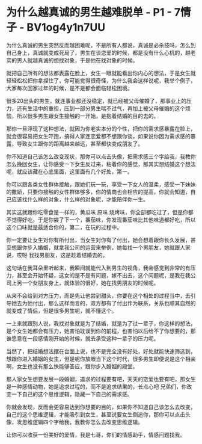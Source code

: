# 为什么越真诚的男生越难脱单 - P1 - 7情子 - BV1og4y1n7UU

为什么真诚的男生突然反而越困难呢，不是所有人都说，真诚是必杀技吗，怎么到自己身上，真诚就变成死局了，男生在谈恋爱的时候，都是没有什么心机的，越老实的男人就越真诚的想找对象，于是他在找对象的时候。

就把自己所有的想法都表露在脸上，女生一眼就能看出你内心的想法，于是女生就轻轻松松把你拿捏住了，你可能觉得很奇怪，为什么我会这样说呢，我举个例子，大家每次回家过年的时候，是不是都会面临轻松困境。

很多20出头的男生，就连事业都还没稳定，就已经被父母催婚了，那事业上的压力，还有生活中的重担，压到一部分男生喘不过气，再加上被父母催婚的这个烦恼，所以很多男生跟女生接触的一开始，是抱着结婚的目的去的。

那你一旦浮现了这种想法，就因为你老实本分的个性，把你的需求感暴露在脸上，就会很容易把女生吓跑，搞得人家连恋爱都不想跟你谈，如果说你因为需求感的暴露，导致女生跟你的距离越来越远，甚至都快变成朋友了。

你不知道自己该怎么改变现状，那你可以点击头像，把需求感三个字给我，我教你怎么挽回女生，让你感受一下女生反过来，粘着你的感觉，那其实想结婚这个想法呢，就应该藏在心底里面，这里面有几个好处，第一。

你可以跟各类女性群体接触，跟她们玩一玩，享受一下女人的温柔，感受一下妹妹的撒娇，只要你接触的女性群体够多，你的情商也会相应的提高，你就会知道，自己应该找什么样的对象，什么样的对象呢，才能陪伴你一生。

其实这就跟你吃零食是一样的，黄瓜味 原味 烧烤味，你全部都吃过了，但是你都不觉得好吃，于是你尝了下一个，番茄味，你发现番茄味比其他味道都好吃，所以这个口味就是最适合你的，第二，在玩的过程中。

你一定要让女生对你有所付出，当女生对你有了付出，她会想着跟你长久发展，甚至想跟你步入婚姻，就拿我公司的运营来举例，她每找一个男朋友，她就跟人家说，哎呀 我找男朋友，这是趁着结婚去的。

这句话在我耳朵里听起来，我瞬间就能代入到男生的视角，我会感觉到非常的有压力，甚至会开始怀疑，这女的是不是有问题，嫁不出去，这个问题呢，是我在我公司上另一个女朋友身上，就体验的很好，她在找男朋友的时候呢。

从来不会给到对方压力，而是先让他尝到甜头，你要在这个相处的过程当中，去引导她去为他付出，那么这样而言的，双方都有了付出作为联系，关系也顺其自然的就变成了情侣，但是很多男生呢，就不懂这个。

一上来就跟别人说，我找对象就是为了结婚，就是为了过一辈子，你这样的想法，是个女生她都会有压力，她害怕耽误到你的前程，也害怕以后给不了你想要的，那谁愿意在一段感情刚开始的时候，就去承受这种一辈子的压力呢。

当然了，把结婚想法摆在台面上说，也不是完全没有好处，好处就能快速筛选到，想跟你进入婚姻的女生，但是呢你放眼当下这个时代，很多男生即便说是这个相亲啊，女生也没有那么快能够答应，跟你步入婚姻的殿堂。

那人家女生想要发展一段婚姻，追求的过程要有吧，天天的恋爱也要有吧，那女生是一种感情动物，她是追求过程的，而不是追求结果的，长点心吧 兄弟们，你改变一下自己的这个思维逻辑，隐藏一下自己的需求感。

你就会发现，反而会更容易达到你想要的目的，如果你不知道自己该怎么去改变，自己的这个思维逻辑，才能吸引到女生，甚至说要女生倒追你，那你可以点击头像，发思维逻辑四个字给我，我教你怎么去改变思维逻辑。

让你可以收获一份美好的爱情，我是七哥，你们的情感助手，情感问题找我。